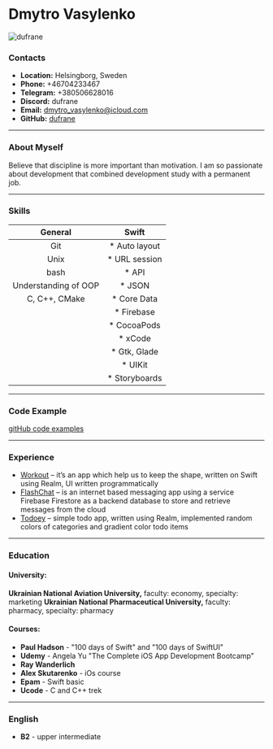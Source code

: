 # Dmytro Vasylenko

![](https://fs25.fex.net/preview/5044453243/0x0 "dufrane")

### Contacts
* **Location:** Helsingborg, Sweden
* **Phone:** +46704233467
* **Telegram:** +380506628016
* **Discord:** dufrane
* **Email:** dmytro_vasylenko@icloud.com
* **GitHub:** [dufrane](https://github.com/dufrane "")

****
### About Myself
Believe that discipline is more important than motivation.
I am so passionate about development that combined development study with a permanent job.

****
### Skills
General                 | Swift
:----------------------:|:------------------:
Git                     |   * Auto layout
Unix                    |   * URL session
bash                    |   * API
Understanding of OOP    |   * JSON
C, C++, CMake           |   * Core Data
                        |   * Firebase
                        |   * CocoaPods
                        |   * xCode 
                        |   * Gtk, Glade
                        |   * UIKit 
                        |   * Storyboards                       
****
### Code Example

[gitHub code examples](https://github.com/dufrane "")

****
### Experience
* [Workout](https://github.com/dufrane/pet-workOut-app "it’s an app which help us to keep the shape, written on Swift using Realm, UI written programmatically") – it’s an app which help us to keep the shape, written on Swift using Realm, UI written programmatically 
* [FlashChat](https://github.com/dufrane/flashChat "is an internet based messaging app using a service Firebase Firestore as a backend database to store and retrieve messages from the cloud") – is an internet based messaging app using a service Firebase Firestore as a backend database to store and retrieve messages from the cloud 
* [Todoey](https://github.com/dufrane/Todoey_Realm "simple todo app, written using Realm, implemented random colors of categories and gradient color todo items") – simple todo app, written using Realm, implemented random colors of categories and gradient color todo items 

****
### Education

#### University: 
**Ukrainian National Aviation University,** faculty: economy, specialty: marketing
**Ukrainian National Pharmaceutical University,** faculty: pharmacy, specialty: pharmacy

#### Courses:
* **Paul Hadson** - "100 days of Swift" and "100 days of SwiftUI"
* **Udemy** - Angela Yu "The Complete iOS App Development Bootcamp"
* **Ray Wanderlich**
* **Alex Skutarenko** - iOs course
* **Epam** - Swift basic
* **Ucode** - C and C++ trek

****
### English
* **B2** - upper intermediate